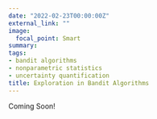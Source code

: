 ```yaml
---
date: "2022-02-23T00:00:00Z"
external_link: ""
image:
  focal_point: Smart
summary:
tags:
- bandit algorithms
- nonparametric statistics
- uncertainty quantification
title: Exploration in Bandit Algorithms
---
```


Coming Soon!
